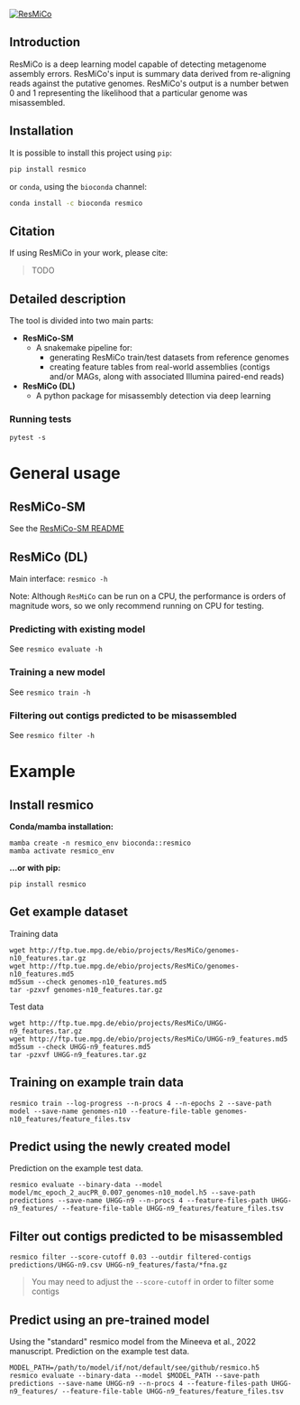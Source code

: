[![ResMiCo](https://github.com/leylabmpi/ResMiCo/actions/workflows/pythonpackage.yml/badge.svg)](https://github.com/leylabmpi/ResMiCo/actions/workflows/pythonpackage.yml)

## Introduction

ResMiCo is a deep learning model capable of detecting metagenome assembly errors. 
ResMiCo's input is summary data derived from re-aligning reads against the putative 
genomes. ResMiCo's output is a number betwen 0 and 1 representing the likelihood that a 
particular genome was misassembled.

## Installation

It is possible to install this project using `pip`:
```bash
pip install resmico
```

or `conda`, using the ``bioconda`` channel:
```bash
conda install -c bioconda resmico
```


## Citation

If using ResMiCo in your work, please cite:
> TODO

## Detailed description

The tool is divided into two main parts:

* **ResMiCo-SM**
  * A snakemake pipeline for:
    * generating ResMiCo train/test datasets from reference genomes
    * creating feature tables from real-world assemblies (contigs and/or MAGs, along with associated Illumina paired-end reads)
* **ResMiCo (DL)**
  * A python package for misassembly detection via deep learning

  
### Running tests

`pytest -s`


# General usage

## ResMiCo-SM

See the [ResMiCo-SM README](./ResMiCo-SM/README.md)

## ResMiCo (DL)

Main interface: `resmico -h`

Note: Although `ResMiCo` can be run on a CPU, the performance is orders of magnitude
wors, so we only recommend running on CPU for testing. 

### Predicting with existing model

See `resmico evaluate -h` 

### Training a new model

See `resmico train -h` 

### Filtering out contigs predicted to be misassembled

See `resmico filter -h`


# Example

## Install resmico 

**Conda/mamba installation:**

```
mamba create -n resmico_env bioconda::resmico
mamba activate resmico_env
```

**...or with pip:**

```
pip install resmico
```

## Get example dataset

Training data

```
wget http://ftp.tue.mpg.de/ebio/projects/ResMiCo/genomes-n10_features.tar.gz
wget http://ftp.tue.mpg.de/ebio/projects/ResMiCo/genomes-n10_features.md5
md5sum --check genomes-n10_features.md5
tar -pzxvf genomes-n10_features.tar.gz
```

Test data

```
wget http://ftp.tue.mpg.de/ebio/projects/ResMiCo/UHGG-n9_features.tar.gz
wget http://ftp.tue.mpg.de/ebio/projects/ResMiCo/UHGG-n9_features.md5
md5sum --check UHGG-n9_features.md5
tar -pzxvf UHGG-n9_features.tar.gz
```

## Training on example train data

```
resmico train --log-progress --n-procs 4 --n-epochs 2 --save-path model --save-name genomes-n10 --feature-file-table genomes-n10_features/feature_files.tsv
```

## Predict using the newly created model

Prediction on the example test data.

```
resmico evaluate --binary-data --model model/mc_epoch_2_aucPR_0.007_genomes-n10_model.h5 --save-path predictions --save-name UHGG-n9 --n-procs 4 --feature-files-path UHGG-n9_features/ --feature-file-table UHGG-n9_features/feature_files.tsv
```

## Filter out contigs predicted to be misassembled

```
resmico filter --score-cutoff 0.03 --outdir filtered-contigs predictions/UHGG-n9.csv UHGG-n9_features/fasta/*fna.gz
```

> You may need to adjust the `--score-cutoff` in order to filter some contigs

## Predict using an pre-trained model

Using the "standard" resmico model from the Mineeva et al., 2022 manuscript.
Prediction on the example test data.

```
MODEL_PATH=/path/to/model/if/not/default/see/github/resmico.h5
resmico evaluate --binary-data --model $MODEL_PATH --save-path predictions --save-name UHGG-n9 --n-procs 4 --feature-files-path UHGG-n9_features/ --feature-file-table UHGG-n9_features/feature_files.tsv
```
